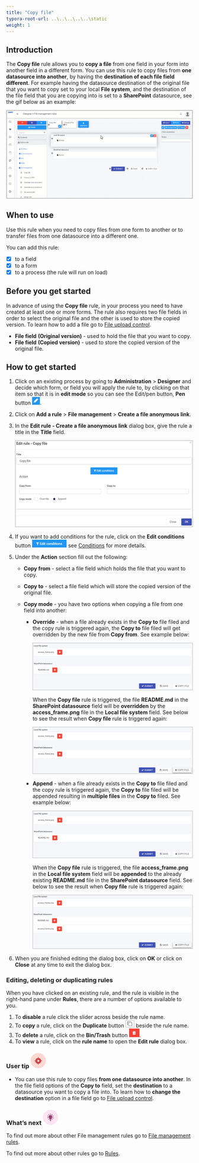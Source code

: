 ```yaml
---
title: "Copy file"
typora-root-url: ..\..\..\..\..\static
weight: 1
---
```


## Introduction

The **Copy file** rule allows you to **copy a file** from one field in your form into another field in a different form. You can use this rule to copy files from **one datasource into another**, by having the **destination of each file field different**. For example having the datasource destination of the original file that you want to copy set to your local **File system**, and the destination of the file field that you are copying into is set to a **SharePoint** datasource, see the gif below as an example:

<img src="/videos/gifs/common/copy-file.gif"/>

## When to use 

Use this rule when you need to copy files from one form to another or to transfer files from one datasource into a different one.

You can add this rule:
- [x] to a field
- [x] to a form
- [x] to a process (the rule will run on load)

## Before you get started

In advance of using the **Copy file** rule, in your process you need to have created at least one or more forms. The rule also requires two file fields in order to select the original file and the other is used to store the copied version. To learn how to add a file go to [File upload control](/docs/platform/controls/input/file-upload/). 

- **File field** **(Original version)** - used to hold the file that you want to copy.
- **File field** **(Copied version)** - used to store the copied version of the original file.

## How to get started

1. Click on an existing process by going to **Administration** > **Designer** and decide which form, or field you will apply the rule to, by clicking on that item so that it is in **edit mode** so you can see the Edit/pen button, **Pen** button ![Pen button](/images/penicon.png).

2. Click on **Add a rule** > **File management** > **Create a file anonymous link**.

3. In the **Edit rule - Create a file anonymous link** dialog box, give the rule a title in the **Title** field.

   ![Edit rule - copy file](/images/copy-file-edit-rule.jpg)

4. If you want to add conditions for the rule, click on the **Edit conditions** button ![Edit conditions button](/images/editconditions.png) see [Conditions](/docs/platform/rules/general/add-conditions/) for more details.

5. Under the **Action** section fill out the following:

   - **Copy from** - select a file field which holds the file that you want to copy.

   - **Copy to** - select a file field which will store the copied version of the original file.

   - **Copy mode** - you have two options when copying a file from one field into another:

     - **Override** - when a file already exists in the **Copy to** file filed and the copy rule is triggered again, the **Copy to** file filed will get overridden by the new file from **Copy from**. See example below:

       ![Override example](/images/copy-file-override.jpg)

       When the **Copy file** rule is triggered, the file **README.md** in the **SharePoint datasource** field will be **overridden** by the **access_frame.png** file in the **Local file system** field. See below to see the result when **Copy file** rule is triggered again:

       ![Override example - result](/images/copy-file-override-result.jpg)

     - **Append** - when a file already exists in the **Copy to** file filed and the copy rule is triggered again, the **Copy to** file filed will be appended resulting in **multiple files** in the **Copy to** filed. See example below:

       ![Override example](/images/copy-file-override.jpg)

       When the **Copy file** rule is triggered, the file **access_frame.png** in the **Local file system** field will be **appended** to the already existing **README.md** file in the **SharePoint datasource** field. See below to see the result when **Copy file** rule is triggered again:

       ![Override example - result](/images/copy-file-append-result.jpg)

6. When you are finished editing the dialog box, click on **OK** or click on **Close** at any time to exit the dialog box.

### Editing, deleting or duplicating rules

When you have clicked on an existing rule, and the rule is visible in the right-hand pane under **Rules**, there are a number of options available to you.

1. To **disable** a rule click the slider across beside the rule name.
2. To **copy** a rule, click on the **Duplicate** button ![Duplicate button](/images/duplicate-button.jpg) beside the rule name.
3. To **delete** a rule, click on the **Bin/Trash** button ![Bin/Trash button](/images/bin.png).
4. To **view** a rule, click on the **rule name** to open the **Edit rule** dialog box.

### User tip ![Target icon](/images/05.png)

- You can use this rule to copy files **from one datasource into another**. In the file field options of the **Copy to** field, set the **destination** to a datasource you want to copy a file into. To learn how to **change the destination** option in a file field go to [File upload control](/docs/platform/controls/input/file-upload/).

### What’s next ![Idea icon](/images/18.png)

To find out more about other File management rules go to [File management rules](/docs/platform/rules/files/).

To find out more about other rules go to [Rules](/docs/platform/rules/).

​	